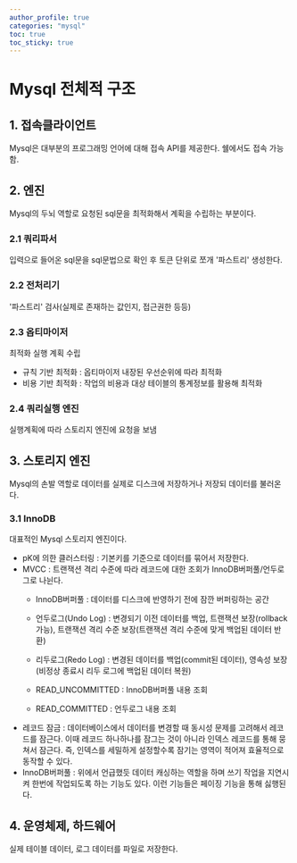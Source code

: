 ```yaml
---
author_profile: true
categories: "mysql"
toc: true
toc_sticky: true
---
```

# Mysql 전체적 구조

## 1. 접속클라이언트
Mysql은 대부분의 프로그래밍 언어에 대해 접속 API를 제공한다. 쉘에서도 접속 가능함.

## 2. 엔진
Mysql의 두뇌 역할로 요청된 sql문을 최적화해서 계획을 수립하는 부분이다.

### 2.1 쿼리파서
입력으로 들어온 sql문을 sql문법으로 확인 후 토큰 단위로 쪼개 '파스트리' 생성한다.

### 2.2 전처리기
'파스트리' 검사(실제로 존재하는 값인지, 접근권한 등등)

### 2.3 옵티마이저
최적화 실행 계획 수립
- 규칙 기반 최적화 : 옵티마이저 내장된 우선순위에 따라 최적화
- 비용 기반 최적화 : 작업의 비용과 대상 테이블의 통계정보를 활용해 최적화

### 2.4 쿼리실행 엔진
실행계획에 따라 스토리지 엔진에 요청을 보냄

## 3. 스토리지 엔진
Mysql의 손발 역할로 데이터를 실제로 디스크에 저장하거나 저장되 데이터를 불러온다.

### 3.1 InnoDB
대표적인 Mysql 스토리지 엔진이다.
- pK에 의한 클러스터링 : 기본키를 기준으로 데이터를 묶어서 저장한다.
- MVCC : 트랜잭션 격리 수준에 따라 레코드에 대한 조회가 InnoDB버퍼풀/언두로그로 나뉜다.
    - InnoDB버퍼풀 : 데이터를 디스크에 반영하기 전에 잠깐 버퍼링하는 공간
    - 언두로그(Undo Log) : 변경되기 이전 데이터를 백업, 트랜잭션 보장(rollback가능), 트랜잭션 격리 수준 보장(트랜잭션 격리 수준에 맞게 백업된 데이터 반환)
    - 리두로그(Redo Log) : 변경된 데이터를 백업(commit된 데이터), 영속성 보장(비정상 종료시 리두 로그에 백업된 데이터 복원) 

    - READ_UNCOMMITTED : InnoDB버퍼풀 내용 조회
    - READ_COMMITTED : 언두로그 내용 조회
- 레코드 잠금 : 데이터베이스에서 데이터를 변경할 때 동시성 문제를 고려해서 레코드를 잠근다. 이때 레코드 하나하나를 잠그는 것이 아니라 인덱스 레코드를 통해 뭉쳐서 잠근다. 즉, 인덱스를 세밀하게 설정할수록 잠기는 영역이 적어져 효율적으로 동작할 수 있다.
- InnoDB버퍼풀 : 위에서 언급했듯 데이터 캐싱하는 역할을 하며 쓰기 작업을 지연시켜 한번에 작업되도록 하는 기능도 있다. 이런 기능들은 페이징 기능을 통해 싫행된다.


## 4. 운영체제, 하드웨어
실제 테이블 데이터, 로그 데이터를 파일로 저장한다.